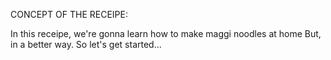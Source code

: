 CONCEPT OF THE RECEIPE:

In this receipe, we're gonna learn how to make maggi noodles at home
But, in a better way.
So let's get started...